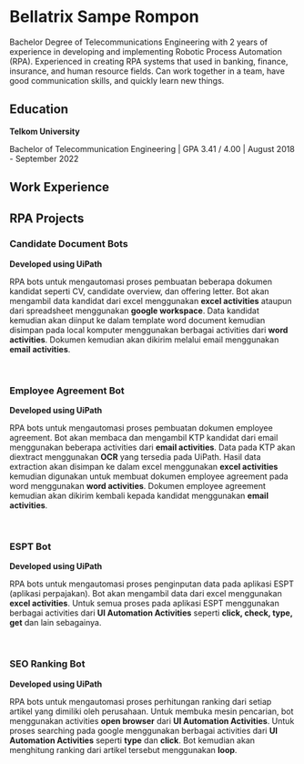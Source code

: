 # Bellatrix Sampe Rompon

Bachelor Degree of Telecommunications Engineering with 2 years of experience in developing and implementing Robotic Process Automation (RPA). Experienced in creating RPA systems that used in banking, finance, insurance, and human resource fields. Can work together in a team, have good communication skills, and quickly learn new things.

## Education
**Telkom University**

Bachelor of Telecommunication Engineering | GPA 3.41 / 4.00 | August 2018 - September 2022

## Work Experience


## RPA Projects


### Candidate Document Bots

**Developed using UiPath** 

RPA bots untuk mengautomasi proses pembuatan beberapa dokumen kandidat seperti CV, candidate overview, dan offering letter. Bot akan mengambil data kandidat dari excel menggunakan **excel activities** ataupun dari spreadsheet menggunakan **google workspace**. Data kandidat kemudian akan diinput ke dalam template word document kemudian disimpan pada local komputer menggunakan berbagai activities dari **word activities**. Dokumen kemudian akan dikirim melalui email menggunakan **email activities**.

<br>

### Employee Agreement Bot

**Developed using UiPath** 

RPA bots untuk mengautomasi proses pembuatan dokumen employee agreement. Bot akan membaca dan mengambil KTP kandidat dari email menggunakan beberapa activities dari **email activities**. Data pada KTP akan diextract menggunakan **OCR** yang tersedia pada UiPath. Hasil data extraction akan disimpan ke dalam excel menggunakan **excel activities** kemudian digunakan untuk membuat dokumen employee agreement pada word menggunakan **word activities**. Dokumen employee agreement kemudian akan dikirim kembali kepada kandidat menggunakan **email activities**.

<br>

### ESPT Bot

**Developed using UiPath** 

RPA bots untuk mengautomasi proses penginputan data pada aplikasi ESPT (aplikasi perpajakan). Bot akan mengambil data dari excel menggunakan **excel activities**. Untuk semua proses pada aplikasi ESPT menggunakan berbagai activities dari **UI Automation Activities** seperti **click, check, type, get** dan lain sebagainya.

<br>

### SEO Ranking Bot

**Developed using UiPath** 

RPA bots untuk mengautomasi proses perhitungan ranking dari setiap artikel yang dimiliki oleh perusahaan. Untuk membuka mesin pencarian, bot menggunakan activities **open browser** dari **UI Automation Activities**. Untuk proses searching pada google menggunakan berbagai activities dari **UI Automation Activities** seperti **type** dan **click**. Bot kemudian akan menghitung ranking dari artikel tersebut menggunakan **loop**.



